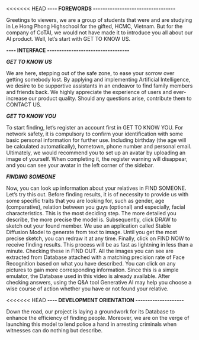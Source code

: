 <<<<<<< HEAD
**---- FOREWORDS ----------------------------------**

Greetings to viewers, we are a group of students that were and are studying in Le Hong Phong Highschool for the gifted, HCMC, Vietnam. But for the company of CoTAI, we would not have made it to introduce you all about our AI product. Well, let’s start with GET TO KNOW US.

**---- INTERFACE ----------------------------------**

***GET TO KNOW US***

We are here, stepping out of the safe zone, to ease your sorrow over getting somebody lost. By applying and implementing Artificial Intelligence, we desire to be supportive assistants in an endeavor to find family members and friends back. We highly appreciate the experience of users and ever-increase our product quality. Should any questions arise, contribute them to CONTACT US.

***GET TO KNOW YOU***

To start finding, let’s register an account first in GET TO KNOW YOU. For network safety, it is compulsory to confirm your identification with some basic personal information for further use. Including birthday (the age will be calculated automatically), hometown, phone number and personal email. Ultimately, we would recommend you to set up an avatar by uploading an image of yourself. When completing it, the register warning will disappear, and you can see your avatar in the left corner of the sidebar.

***FINDING SOMEONE***

Now, you can look up information about your relatives in FIND SOMEONE. Let’s try this out. Before finding results, it is of necessity to provide us with some specific traits that you are looking for, such as gender, age (comparative), relation between you guys (optional) and especially, facial characteristics. This is the most deciding step. The more detailed you describe, the more precise the model is. Subsequently, click DRAW to sketch out your found member. We use an application called Stable Diffusion Model to generate from text to image. Until you get the most precise sketch, you can redraw it at any time. Finally, click on FIND NOW to receive finding results. This process will be as fast as lightning in less than a minute. Checking these in FIND OUT. All the images you can see are extracted from Database attached with a matching precision rate of Face Recognition based on what you have described. You can click on any pictures to gain more corresponding information. Since this is a simple emulator, the Database used in this video is already available. After checking answers, using the Q&A tool Generative AI may help you choose a wise course of action whether you have or not found your relative.

<<<<<<< HEAD
**---- DEVELOPMENT ORIENTATION --------------------**

Down the road, our project is laying a groundwork for its Database to enhance the efficiency of finding people. Moreover, we are on the verge of launching this model to lend police a hand in arresting criminals when witnesses can do nothing but describe.